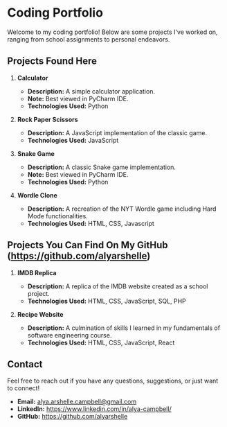 # Coding Portfolio

Welcome to my coding portfolio! Below are some projects I've worked on, ranging from school assignments to personal endeavors.

## Projects Found Here

1. **Calculator**
   - **Description:** A simple calculator application.
   - **Note:** Best viewed in PyCharm IDE.
   - **Technologies Used:** Python

2. **Rock Paper Scissors**
   - **Description:** A JavaScript implementation of the classic game.
   - **Technologies Used:** JavaScript

3. **Snake Game**
   - **Description:** A classic Snake game implementation.
   - **Note:** Best viewed in PyCharm IDE.
   - **Technologies Used:** Python
  
4. **Wordle Clone**
   - **Description:** A recreation of the NYT Wordle game including Hard Mode functionalities.
   - **Technologies Used:** HTML, CSS, Javascript
  
## Projects You Can Find On My GitHub (https://github.com/alyarshelle)

1. **IMDB Replica**
   - **Description:** A replica of the IMDB website created as a school project.
   - **Technologies Used:** HTML, CSS, JavaScript, SQL, PHP
  
2. **Recipe Website**
   - **Description:** A culmination of skills I learned in my fundamentals of software engineering course.
   - **Technologies Used:** HTML, CSS, JavaScript, React
   

## Contact

Feel free to reach out if you have any questions, suggestions, or just want to connect!

- **Email:** alya.arshelle.campbell@gmail.com
- **LinkedIn:** https://www.linkedin.com/in/alya-campbell/
- **GitHub:** https://github.com/alyarshelle
